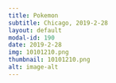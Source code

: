 ```yaml
---
title: Pokemon
subtitle: Chicago, 2019-2-28
layout: default
modal-id: 190
date: 2019-2-28
img: 10101210.png
thumbnail: 10101210.png
alt: image-alt
---
```

